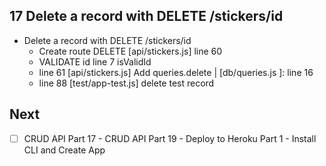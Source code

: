 ## 17 Delete a record with DELETE /stickers/id
* Delete a record with DELETE /stickers/id
  * Create route DELETE [api/stickers.js] line 60
  * VALIDATE id line 7 isValidId
  * line 61 [api/stickers.js] Add queries.delete | [db/queries.js ]: line 16
  * line 88 [test/app-test.js] delete test record

## Next
* [ ] CRUD API Part 17 - CRUD API Part 19 - Deploy to Heroku Part 1 - Install CLI and Create App
